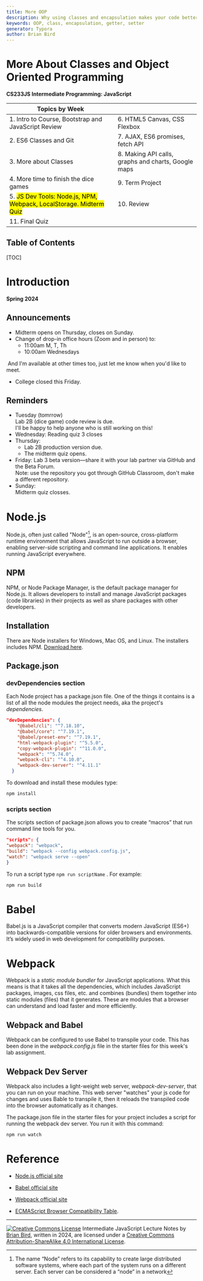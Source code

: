 ```yaml
---
title: More OOP
description: Why using classes and encapsulation makes your code better.
keywords: OOP, class, encapsulation, getter, setter
generator: Typora
author: Brian Bird
---
```


<h1>More About Classes and Object Oriented Programming</h1>

**CS233JS Intermediate Programming: JavaScript**

| Topics by Week                                               |                                                     |
| ------------------------------------------------------------ | --------------------------------------------------- |
| 1. Intro to Course, Bootstrap and JavaScript Review          | 6. HTML5 Canvas, CSS Flexbox                        |
| 2. ES6 Classes and Git                                       | 7. AJAX, ES6 promises, fetch API                    |
| 3. More about Classes                                        | 8. Making API calls, graphs and charts, Google maps |
| 4. More time to finish the dice games                        | 9. Term Project                                     |
| 5. <mark>JS Dev Tools: Node.js, NPM, Webpack, LocalStorage. Midterm Quiz</mark> | 10. Review                                          |
| 11. Final Quiz                                               |                                                     |



<h2>Table of Contents</h2>

[TOC]

# Introduction

**Spring 2024**

## Announcements

- Midterm opens on Thursday, closes on Sunday.
- Change of drop-in office hours (Zoom and in person) to:  
  - 11:00am M, T, Th
  - 10:00am Wednesdays


​	And I'm available at other times too, just let me know when you'd like to meet.

- College closed this Friday.

## Reminders

- Tuesday (tomrrow)  
  Lab 2B (dice game) code review is due.  
  I'll be happy to help anyone who is still working on this!
- Wednesday: 
  Reading quiz 3 closes
- Thursday: 
  - Lab 2B production version due.
  - The midterm quiz opens.
- Friday: 
  Lab 3 beta version&mdash;share it with your lab partner via GitHub and the Beta Forum.  
  Note: use the repository you got through GitHub Classroom, don't make a different repository.
- Sunday:  
  Midterm quiz closses.



# Node.js

Node.js, often just called "Node"[^1], is an open-source, cross-platform runtime environment that allows JavaScript to run outside a browser, enabling server-side scripting and command line applications. It enables running JavaScript everywhere.

## NPM

NPM, or Node Package Manager, is the default package manager for Node.js. It allows developers to install and manage JavaScript packages (code libraries) in their projects as well as share packages with other developers.

## Installation

There are Node installers for Windows, Mac OS, and Linux. The installers includes NPM. [Download here](https://nodejs.org/en/download).

## Package.json

### devDependencies section

Each Node project has a package.json file. One of the things it contains is a list of all the node modules the project needs, aka the project's *dependencies*. 

```json
"devDependencies": {
    "@babel/cli": "^7.18.10",
    "@babel/core": "^7.19.1",
    "@babel/preset-env": "^7.19.1",
    "html-webpack-plugin": "^5.5.0",
    "copy-webpack-plugin": "^11.0.0",
    "webpack": "^5.74.0",
    "webpack-cli": "^4.10.0",
    "webpack-dev-server": "^4.11.1"
  }
```

To download and install these modules type:

```bash
npm install
```

### scripts section

 The scripts section of package.json allows you to create “macros” that run command line tools for you.

```json
"scripts": {
"webpack": "webpack",
"build": "webpack --config webpack.config.js", 
"watch": "webpack serve --open"
}
```

To run a script type `npm run scriptName` . For example:

```bash
npm run build
```



# Babel

Babel.js is a JavaScript compiler that converts modern JavaScript (ES6+) into backwards-compatible versions for older browsers and environments. It’s widely used in web development for compatibility purposes.



# Webpack

Webpack is a *static module bundler* for JavaScript applications. What this means is that it takes all the dependencies, which includes JavaScript packages, images, css files, etc. and combines (bundles) them together into static modules (files) that it generates.  These are modules that a browser can understand and load faster and more efficiently.

## Webpack and Babel

Webpack can be configured to use Babel to transpile your code. This has been done in the *webpack.config.js* file in the starter files for this week's lab assignment.

## Webpack Dev Server

Webpack also includes a light-weight web server, *webpack-dev-server*, that you can run on your machine. This web server  "watches" your js code for changes and uses Bable to transpile it, then it reloads the transpiled code into the browser automatically as it changes.

The package.json file in the starter files for your project includes a script for running the webpack dev server. You run it with this command:

```bash
npm run watch
```



# Reference

- [Node.js official site](https://nodejs.org/en)

- [Babel official site](https://babeljs.io/)

- [Webpack official site](https://webpack.js.org/)

- [ECMAScript Browser Compatibility Table](https://compat-table.github.io/compat-table/es6/). 

  

[^1]: The name “Node” refers to its capability to create large distributed software systems, where each part of the system runs on a different server. Each server can be considered a “node” in a network

---

[![Creative Commons License](https://i.creativecommons.org/l/by-sa/4.0/88x31.png)](http://creativecommons.org/licenses/by-sa/4.0/) Intermediate JavaScript Lecture Notes by [Brian Bird](https://profbird.dev), written in <time>2024</time>, are licensed under a [Creative Commons Attribution-ShareAlike 4.0 International License](http://creativecommons.org/licenses/by-sa/4.0/). 